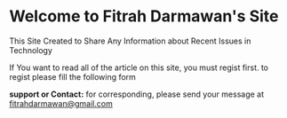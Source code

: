 # Welcome to Fitrah Darmawan's Site
This Site Created to Share Any Information about Recent Issues in Technology

If You want to read all of the article on this site, you must regist first.
to regist please fill the following form

<a href="https://fitrahdarmawan.github.io/form/"></a>






**support or Contact:**
for corresponding, please send your message at fitrahdarmawan@gmail.com
